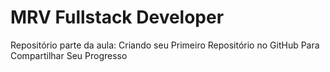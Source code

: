 # MRV Fullstack Developer
Repositório parte da aula: Criando seu Primeiro Repositório no GitHub Para Compartilhar Seu Progresso
